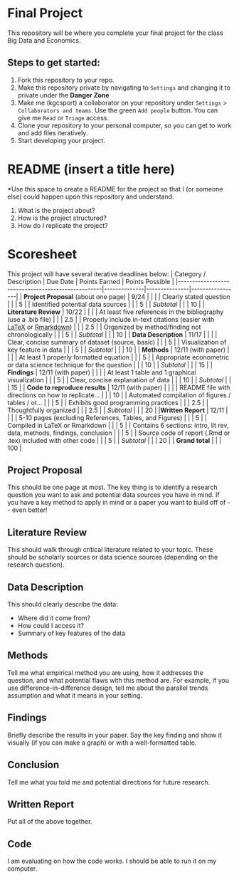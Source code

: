 # Final Project
This repository will be where you complete your final project for the class Big Data and Economics. 

## Steps to get started:
1. Fork this repository to your repo.
2. Make this repository private by navigating to `Settings` and changing it to private under the **Danger Zone**
3. Make me (kgcsport) a collaborator on your repository under `Settings` > `Collaborators and teams`. Use the green `Add people` button. You can give me `Read` or `Triage` access. 
4. Clone your repository to your personal computer, so you can get to work and add files iteratively.
5. Start developing your project. 

# README (insert a title here)
*Use this space to create a README for the project so that I (or someone else) could happen upon this repository and understand:
1. What is the project about?
2. How is the project structured?
3. How do I replicate the project? 

# Scoresheet
This project will have several iterative deadlines below:
| Category / Description                            | Due Date         | Points Earned | Points Possible |
|---------------------------------------------------|--------------|---------------|-----------------|
| **Project Proposal** (about one page)           | 9/24             |               |                 |
| Clearly stated question                           |              |               | 5               |
| Identified potential data sources                 |              |               | 5               |
| _Subtotal_                                          |              |               | 10              |
| **Literature Review**                                |  10/22            |               |                 |
| At least five references in the bibliography (use a .bib file) |              |               | 2.5             |
| Properly include in-text citations (easier with [LaTeX](https://www.overleaf.com/learn/latex/Bibliography_management_with_bibtex) or [Rmarkdown](https://bookdown.org/fmcron/Rhodes-template/bibliographies.html))  |              |               | 2.5             |
| Organized by method/finding not chronologically   |              |               | 5               |
| _Subtotal_                                          |              |               | 10              |
| **Data Description**                               |     11/17         |               |                 |
| Clear, concise summary of dataset (source, basic)  |              |               | 5               |
| Visualization of key feature in data              |              |               | 5               |
| _Subtotal_                                          |              |               | 10              |
| **Methods**                                        |  12/11 (with paper)     |               |                 |
| At least 1 properly formatted equation             |              |               | 5               |
| Appropriate econometric or data science technique for the question |              |               | 10              |
| _Subtotal_                                          |              |               | 15              |
| **Findings**                                       |  12/11 (with paper)      |               |                 |
| At least 1 table and 1 graphical visualization     |              |               | 5               |
| Clear, concise explanation of data                 |              |               | 10              |
| _Subtotal_                                          |              |               | 15              |
| **Code to reproduce results**                     |  12/11 (with paper)      |               |                 |
| README file with directions on how to replicate... |              |               | 10              |
| Automated compilation of figures / tables / ot... |              |               | 5               |
| Exhibits good programming practices               |              |               | 2.5             |
| Thoughtfully organized                            |              |               | 2.5             |
| _Subtotal_                                          |              |               | 20              |
|**Written Report**                                   |    12/11          |               |                 |
| 5-10 pages (excluding References, Tables, and Figures) |              |               | 5               |
| Compiled in LaTeX or Rmarkdown                    |              |               | 5               |
| Contains 6 sections: intro, lit rev, data, methods, findings, conclusion |              |               | 5               |
| Source code of report (.Rmd or .tex) included with other code |              |               | 5               |
| _Subtotal_                                          |              |               | 20              |
| **Grand total**                                       |              |               | 100             |

## Project Proposal
This should be one page at most. The key thing is to identify a research question you want to ask and potential data sources you have in mind. If you have a key method to apply in mind or a paper you want to build off of -- even better! 

## Literature Review
This should walk through critical literature related to your topic. These should be scholarly sources or data science sources (depending on the research question). 

## Data Description
This should clearly describe the data:
- Where did it come from?
- How could I access it?
- Summary of key features of the data

## Methods
Tell me what empirical method you are using, how it addresses the question, and what potential flaws with this method are. For example, if you use difference-in-difference design, tell me about the parallel trends assumption and what it means in your setting. 

## Findings
Briefly describe the results in your paper. Say the key finding and show it visually (if you can make a graph) or with a well-formatted table. 

## Conclusion
Tell me what you told me and potential directions for future research. 

## Written Report
Put all of the above together.

## Code
I am evaluating on how the code works. I should be able to run it on my computer.


